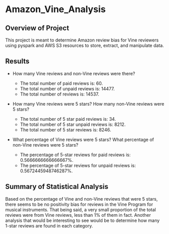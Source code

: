 # Amazon_Vine_Analysis

## Overview of Project

This project is meant to determine Amazon review bias for Vine reviewers using pyspark and AWS S3 resources to store, extract, and manipulate data.

## Results

- How many Vine reviews and non-Vine reviews were there?
    - The total number of paid reviews is: 60.
    - The total number of unpaid reviews is: 14477.
    - The total number of reviews is: 14537.

- How many Vine reviews were 5 stars? How many non-Vine reviews were 5 stars?
    - The total number of 5 star paid reviews is: 34.
    - The total number of 5 star unpaid reviews is: 8212.
    - The total number of 5 star reviews is: 8246.

- What percentage of Vine reviews were 5 stars? What percentage of non-Vine reviews were 5 stars?
    - The percentage of 5-star reviews for paid reviews is: 0.5666666666666667%.
    - The percentage of 5-star reviews for unpaid reviews is: 0.5672445948746287%.

## Summary of Statistical Analysis
Based on the percentage of Vine and non-Vine reviews that were 5 stars, there seems to be no positivity bias for reviews in the Vine Program for musical instruments. That being said, a very small proportion of the total reviews were from Vine reviews, less than 1% of them in fact. Another analysis that would be interesting to see would be to determine how many 1-star reviews are found in each category.



